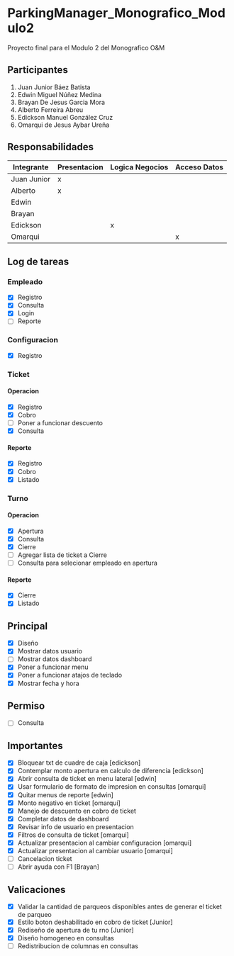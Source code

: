 # ParkingManager_Monografico_Modulo2

Proyecto final para el Modulo 2 del Monografico O&M

## Participantes

1. Juan Junior Báez Batista
2. Edwin Miguel Núñez Medina
3. Brayan De Jesus Garcia Mora
4. Alberto Ferreira Abreu
5. Edickson Manuel González Cruz
6. Omarqui de Jesus Aybar Ureña

## Responsabilidades

Integrante|Presentacion|Logica Negocios|Acceso Datos
---|---|---|---
Juan Junior| x
Alberto| x
Edwin| | 
Brayan| | 
Edickson| | x
Omarqui| | | x

## Log de tareas

### Empleado

- [x] Registro
- [x] Consulta
- [x] Login
- [ ] Reporte

### Configuracion

- [x] Registro

### Ticket

#### Operacion

- [x] Registro
- [x] Cobro
- [ ] Poner a funcionar descuento
- [x] Consulta

#### Reporte

- [x] Registro
- [x] Cobro
- [x] Listado

### Turno

#### Operacion

- [x] Apertura
- [x] Consulta
- [x] Cierre
- [ ] Agregar lista de ticket a Cierre
- [ ] Consulta para selecionar empleado en apertura

#### Reporte

- [x] Cierre
- [x] Listado

## Principal

- [x] Diseño
- [x] Mostrar datos usuario
- [ ] Mostrar datos dashboard
- [x] Poner a funcionar menu
- [x] Poner a funcionar atajos de teclado
- [x] Mostrar fecha y hora

## Permiso

- [ ] Consulta

## Importantes

- [x] Bloquear txt de cuadre de caja [edickson]
- [x] Contemplar monto apertura en calculo de diferencia [edickson]
- [x] Abrir consulta de ticket en menu lateral [edwin]
- [x] Usar formulario de formato de impresion en consultas [omarqui]
- [x] Quitar menus de reporte [edwin]
- [x] Monto negativo en ticket [omarqui]
- [x] Manejo de descuento en cobro de ticket
- [x] Completar datos de dashboard
- [x] Revisar info de usuario en presentacion
- [x] Filtros de consulta de ticket [omarqui]
- [x] Actualizar presentacion al cambiar configuracion [omarqui]
- [x] Actualizar presentacion al cambiar usuario  [omarqui]
- [ ] Cancelacion ticket
- [ ] Abrir ayuda con F1 [Brayan]

## Valicaciones

- [x] Validar la cantidad de parqueos disponibles antes de generar el ticket de parqueo
- [x] Estilo boton deshabilitado en cobro de ticket [Junior]
- [x] Rediseño de apertura de tu rno [Junior]
- [x] Diseño homogeneo en consultas
- [ ] Redistribucion de columnas en consultas